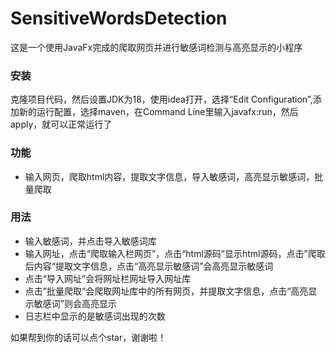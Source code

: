 # SensitiveWordsDetection
这是一个使用JavaFx完成的爬取网页并进行敏感词检测与高亮显示的小程序
### 安装
克隆项目代码，然后设置JDK为18，使用idea打开，选择“Edit Configuration”,添加新的运行配置，选择maven，在Command Line里输入javafx:run，然后apply，就可以正常运行了
### 功能
* 输入网页，爬取html内容，提取文字信息，导入敏感词，高亮显示敏感词，批量爬取
### 用法
* 输入敏感词，并点击导入敏感词库
* 输入网址，点击“爬取输入栏网页”，点击“html源码”显示html源码，点击”爬取后内容“提取文字信息，点击“高亮显示敏感词”会高亮显示敏感词
* 点击“导入网址”会将网址栏网址导入网址库
* 点击”批量爬取“会爬取网址库中的所有网页，并提取文字信息，点击“高亮显示敏感词”则会高亮显示
* 日志栏中显示的是敏感词出现的次数

如果帮到你的话可以点个star，谢谢啦！
